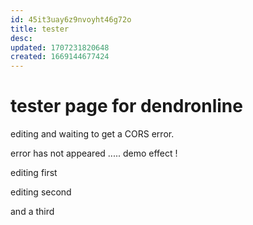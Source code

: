 ```yaml
---
id: 45it3uay6z9nvoyht46g72o
title: tester
desc: 
updated: 1707231820648
created: 1669144677424
---
```

# tester page for dendronline

editing and waiting to get a CORS error.

error has not appeared ..... demo effect ! 

editing first

editing second

and a third 
